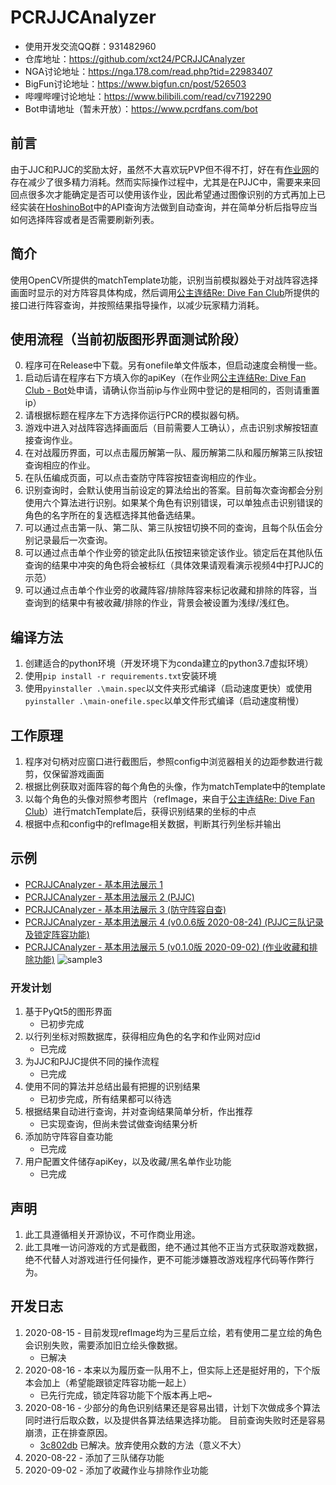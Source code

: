 # PCRJJCAnalyzer
- 使用开发交流QQ群：931482960
- 仓库地址：https://github.com/xct24/PCRJJCAnalyzer
- NGA讨论地址：https://nga.178.com/read.php?tid=22983407
- BigFun讨论地址：https://www.bigfun.cn/post/526503
- 哔哩哔哩讨论地址：https://www.bilibili.com/read/cv7192290
- Bot申请地址（暂未开放）：https://www.pcrdfans.com/bot

## 前言

由于JJC和PJJC的奖励太好，虽然不大喜欢玩PVP但不得不打，好在有[作业网](https://www.pcrdfans.com/battle)的存在减少了很多精力消耗。然而实际操作过程中，尤其是在PJJC中，需要来来回回点很多次才能确定是否可以使用该作业，因此希望通过图像识别的方式再加上已经实装在[HoshinoBot](https://github.com/Ice-Cirno/HoshinoBot)中的API查询方法做到自动查询，并在简单分析后指导应当如何选择阵容或者是否需要刷新列表。

## 简介

使用OpenCV所提供的matchTemplate功能，识别当前模拟器处于对战阵容选择画面时显示的对方阵容具体构成，然后调用[公主连结Re: Dive Fan Club](https://www.pcrdfans.com/battle)所提供的接口进行阵容查询，并按照结果指导操作，以减少玩家精力消耗。



## 使用流程（当前初版图形界面测试阶段）
0. 程序可在Release中下载。另有onefile单文件版本，但启动速度会稍慢一些。
1. 启动后请在程序右下方填入你的apiKey（在作业网[公主连结Re: Dive Fan Club - Bot](https://www.pcrdfans.com/bot)处申请，请确认你当前ip与作业网中登记的是相同的，否则请重置ip）
2. 请根据标题在程序左下方选择你运行PCR的模拟器句柄。
3. 游戏中进入对战阵容选择画面后（目前需要人工确认），点击识别求解按钮直接查询作业。
4. 在对战履历界面，可以点击履历解第一队、履历解第二队和履历解第三队按钮查询相应的作业。
5. 在队伍编成页面，可以点击查防守阵容按钮查询相应的作业。
6. 识别查询时，会默认使用当前设定的算法给出的答案。目前每次查询都会分别使用六个算法进行识别。如果某个角色有识别错误，可以单独点击识别错误的角色的名字所在的复选框选择其他备选结果。
7. 可以通过点击第一队、第二队、第三队按钮切换不同的查询，且每个队伍会分别记录最后一次查询。
8. 可以通过点击单个作业旁的锁定此队伍按钮来锁定该作业。锁定后在其他队伍查询的结果中冲突的角色将会被标红（具体效果请观看演示视频4中打PJJC的示范）
9. 可以通过点击单个作业旁的收藏阵容/排除阵容来标记收藏和排除的阵容，当查询到的结果中有被收藏/排除的作业，背景会被设置为浅绿/浅红色。

## 编译方法
1. 创建适合的python环境（开发环境下为conda建立的python3.7虚拟环境）
2. 使用`pip install -r requirements.txt`安装环境
3. 使用`pyinstaller .\main.spec`以文件夹形式编译（启动速度更快）或使用`pyinstaller .\main-onefile.spec`以单文件形式编译（启动速度稍慢）

## 工作原理
1. 程序对句柄对应窗口进行截图后，参照config中浏览器相关的边距参数进行裁剪，仅保留游戏画面
2. 根据比例获取对面阵容的每个角色的头像，作为matchTemplate中的template
3. 以每个角色的头像对照参考图片（refImage，来自于[公主连结Re: Dive Fan Club](https://www.pcrdfans.com/battle)）进行matchTemplate后，获得识别结果的坐标的中点
4. 根据中点和config中的refImage相关数据，判断其行列坐标并输出

## 示例
- [PCRJJCAnalyzer - 基本用法展示 1](https://www.bilibili.com/video/bv1kk4y1175r)
- [PCRJJCAnalyzer - 基本用法展示 2 (PJJC)](https://www.bilibili.com/video/bv1K5411h783)
- [PCRJJCAnalyzer - 基本用法展示 3 (防守阵容自查)](https://www.bilibili.com/video/bv1FK411M7Wn)
- [PCRJJCAnalyzer - 基本用法展示 4 (v0.0.6版 2020-08-24) (PJJC三队记录及锁定阵容功能)](https://www.bilibili.com/video/BV1KK411M7G4)
- [PCRJJCAnalyzer - 基本用法展示 5 (v0.1.0版 2020-09-02) (作业收藏和排除功能)](https://www.bilibili.com/video/BV1Rh41197KD/)
![sample3](https://github.com/xct24/PCRJJCAnalyzer/blob/master/doc/img/sample3.png?raw=true)

### 开发计划
1. 基于PyQt5的图形界面 
    - 已初步完成
2. 以行列坐标对照数据库，获得相应角色的名字和作业网对应id
    - 已完成
3. 为JJC和PJJC提供不同的操作流程
    - 已完成
4. 使用不同的算法并总结出最有把握的识别结果
    - 已初步完成，所有结果都可以待选
5. 根据结果自动进行查询，并对查询结果简单分析，作出推荐
    - 已实现查询，但尚未尝试做查询结果分析
6. 添加防守阵容自查功能
    - 已完成
7. 用户配置文件储存apiKey，以及收藏/黑名单作业功能
    - 已完成


## 声明
1. 此工具遵循相关开源协议，不可作商业用途。
2. 此工具唯一访问游戏的方式是截图，绝不通过其他不正当方式获取游戏数据，绝不代替人对游戏进行任何操作，更不可能涉嫌篡改游戏程序代码等作弊行为。

## 开发日志
1. 2020-08-15 - 目前发现refImage均为三星后立绘，若有使用二星立绘的角色会识别失败，需要添加旧立绘头像数据。
    - 已解决
2. 2020-08-16 - 本来以为履历查一队用不上，但实际上还是挺好用的，下个版本会加上（希望能跟锁定阵容功能一起上）
    - 已先行完成，锁定阵容功能下个版本再上吧~
3. 2020-08-16 - 少部分的角色识别结果还是容易出错，计划下次做成多个算法同时进行后取众数，以及提供各算法结果选择功能。 目前查询失败时还是容易崩溃，正在排查原因。
    -  [3c802db](https://github.com/xct24/PCRJJCAnalyzer/commit/3c802db4921f25c4a7c109f288702744e5bbf218) 已解决。放弃使用众数的方法（意义不大）
4. 2020-08-22 - 添加了三队储存功能
5. 2020-09-02 - 添加了收藏作业与排除作业功能

